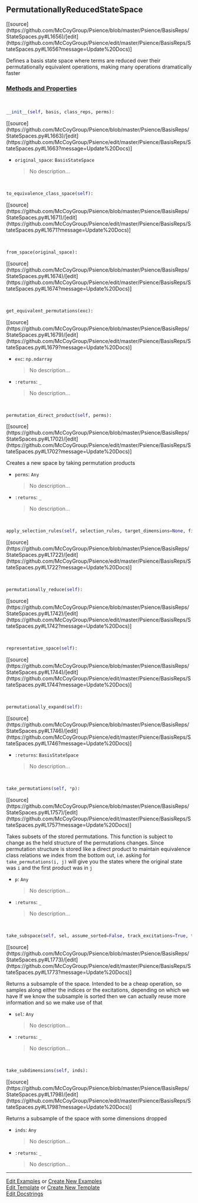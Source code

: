 ## <a id="Psience.BasisReps.StateSpaces.PermutationallyReducedStateSpace">PermutationallyReducedStateSpace</a> 
<div class="docs-source-link" markdown="1">
[[source](https://github.com/McCoyGroup/Psience/blob/master/Psience/BasisReps/StateSpaces.py#L1656)/[edit](https://github.com/McCoyGroup/Psience/edit/master/Psience/BasisReps/StateSpaces.py#L1656?message=Update%20Docs)]
</div>

Defines a basis state space where terms are reduced over their
permutationally equivalent operations, making many operations
dramatically faster

<div class="collapsible-section">
 <div class="collapsible-section collapsible-section-header" markdown="1">
 
### <a class="collapse-link" data-toggle="collapse" href="#methods">Methods and Properties</a> <a class="float-right" data-toggle="collapse" href="#methods"><i class="fa fa-chevron-down"></i></a>

 </div>
 <div class="collapsible-section collapsible-section-body collapse" id="methods" markdown="1">

<a id="Psience.BasisReps.StateSpaces.PermutationallyReducedStateSpace.__init__" class="docs-object-method">&nbsp;</a> 
```python
__init__(self, basis, class_reps, perms): 
```
<div class="docs-source-link" markdown="1">
[[source](https://github.com/McCoyGroup/Psience/blob/master/Psience/BasisReps/StateSpaces.py#L1663)/[edit](https://github.com/McCoyGroup/Psience/edit/master/Psience/BasisReps/StateSpaces.py#L1663?message=Update%20Docs)]
</div>


- `original_space`: `BasisStateSpace`
    >No description...

<a id="Psience.BasisReps.StateSpaces.PermutationallyReducedStateSpace.to_equivalence_class_space" class="docs-object-method">&nbsp;</a> 
```python
to_equivalence_class_space(self): 
```
<div class="docs-source-link" markdown="1">
[[source](https://github.com/McCoyGroup/Psience/blob/master/Psience/BasisReps/StateSpaces.py#L1671)/[edit](https://github.com/McCoyGroup/Psience/edit/master/Psience/BasisReps/StateSpaces.py#L1671?message=Update%20Docs)]
</div>

<a id="Psience.BasisReps.StateSpaces.PermutationallyReducedStateSpace.from_space" class="docs-object-method">&nbsp;</a> 
```python
from_space(original_space): 
```
<div class="docs-source-link" markdown="1">
[[source](https://github.com/McCoyGroup/Psience/blob/master/Psience/BasisReps/StateSpaces.py#L1674)/[edit](https://github.com/McCoyGroup/Psience/edit/master/Psience/BasisReps/StateSpaces.py#L1674?message=Update%20Docs)]
</div>

<a id="Psience.BasisReps.StateSpaces.PermutationallyReducedStateSpace.get_equivalent_permutations" class="docs-object-method">&nbsp;</a> 
```python
get_equivalent_permutations(exc): 
```
<div class="docs-source-link" markdown="1">
[[source](https://github.com/McCoyGroup/Psience/blob/master/Psience/BasisReps/StateSpaces.py#L1679)/[edit](https://github.com/McCoyGroup/Psience/edit/master/Psience/BasisReps/StateSpaces.py#L1679?message=Update%20Docs)]
</div>


- `exc`: `np.ndarray`
    >No description...
- `:returns`: `_`
    >No description...

<a id="Psience.BasisReps.StateSpaces.PermutationallyReducedStateSpace.permutation_direct_product" class="docs-object-method">&nbsp;</a> 
```python
permutation_direct_product(self, perms): 
```
<div class="docs-source-link" markdown="1">
[[source](https://github.com/McCoyGroup/Psience/blob/master/Psience/BasisReps/StateSpaces.py#L1702)/[edit](https://github.com/McCoyGroup/Psience/edit/master/Psience/BasisReps/StateSpaces.py#L1702?message=Update%20Docs)]
</div>

Creates a new space by taking permutation products
- `perms`: `Any`
    >No description...
- `:returns`: `_`
    >No description...

<a id="Psience.BasisReps.StateSpaces.PermutationallyReducedStateSpace.apply_selection_rules" class="docs-object-method">&nbsp;</a> 
```python
apply_selection_rules(self, selection_rules, target_dimensions=None, filter_space=None, parallelizer=None, logger=None, iterations=1, new_state_space_class=None): 
```
<div class="docs-source-link" markdown="1">
[[source](https://github.com/McCoyGroup/Psience/blob/master/Psience/BasisReps/StateSpaces.py#L1722)/[edit](https://github.com/McCoyGroup/Psience/edit/master/Psience/BasisReps/StateSpaces.py#L1722?message=Update%20Docs)]
</div>

<a id="Psience.BasisReps.StateSpaces.PermutationallyReducedStateSpace.permutationally_reduce" class="docs-object-method">&nbsp;</a> 
```python
permutationally_reduce(self): 
```
<div class="docs-source-link" markdown="1">
[[source](https://github.com/McCoyGroup/Psience/blob/master/Psience/BasisReps/StateSpaces.py#L1742)/[edit](https://github.com/McCoyGroup/Psience/edit/master/Psience/BasisReps/StateSpaces.py#L1742?message=Update%20Docs)]
</div>

<a id="Psience.BasisReps.StateSpaces.PermutationallyReducedStateSpace.representative_space" class="docs-object-method">&nbsp;</a> 
```python
representative_space(self): 
```
<div class="docs-source-link" markdown="1">
[[source](https://github.com/McCoyGroup/Psience/blob/master/Psience/BasisReps/StateSpaces.py#L1744)/[edit](https://github.com/McCoyGroup/Psience/edit/master/Psience/BasisReps/StateSpaces.py#L1744?message=Update%20Docs)]
</div>

<a id="Psience.BasisReps.StateSpaces.PermutationallyReducedStateSpace.permutationally_expand" class="docs-object-method">&nbsp;</a> 
```python
permutationally_expand(self): 
```
<div class="docs-source-link" markdown="1">
[[source](https://github.com/McCoyGroup/Psience/blob/master/Psience/BasisReps/StateSpaces.py#L1746)/[edit](https://github.com/McCoyGroup/Psience/edit/master/Psience/BasisReps/StateSpaces.py#L1746?message=Update%20Docs)]
</div>


- `:returns`: `BasisStateSpace`
    >No description...

<a id="Psience.BasisReps.StateSpaces.PermutationallyReducedStateSpace.take_permutations" class="docs-object-method">&nbsp;</a> 
```python
take_permutations(self, *p): 
```
<div class="docs-source-link" markdown="1">
[[source](https://github.com/McCoyGroup/Psience/blob/master/Psience/BasisReps/StateSpaces.py#L1757)/[edit](https://github.com/McCoyGroup/Psience/edit/master/Psience/BasisReps/StateSpaces.py#L1757?message=Update%20Docs)]
</div>

Takes subsets of the stored permutations.
        This function is subject to change as the held structure of the permutations
        changes.
        Since permutation structure is stored like a direct product to maintain equivalence
        class relations we index from the bottom out, i.e. asking for `take_permutations(i, j)`
        will give you the states where the original state was `i` and the first product was in `j`
- `p`: `Any`
    >No description...
- `:returns`: `_`
    >No description...

<a id="Psience.BasisReps.StateSpaces.PermutationallyReducedStateSpace.take_subspace" class="docs-object-method">&nbsp;</a> 
```python
take_subspace(self, sel, assume_sorted=False, track_excitations=True, track_indices=True): 
```
<div class="docs-source-link" markdown="1">
[[source](https://github.com/McCoyGroup/Psience/blob/master/Psience/BasisReps/StateSpaces.py#L1773)/[edit](https://github.com/McCoyGroup/Psience/edit/master/Psience/BasisReps/StateSpaces.py#L1773?message=Update%20Docs)]
</div>

Returns a subsample of the space.
        Intended to be a cheap operation, so samples
        along either the indices or the excitations, depending
        on which we have
        If we know the subsample is sorted then we can actually reuse more information
        and so we make use of that
- `sel`: `Any`
    >No description...
- `:returns`: `_`
    >No description...

<a id="Psience.BasisReps.StateSpaces.PermutationallyReducedStateSpace.take_subdimensions" class="docs-object-method">&nbsp;</a> 
```python
take_subdimensions(self, inds): 
```
<div class="docs-source-link" markdown="1">
[[source](https://github.com/McCoyGroup/Psience/blob/master/Psience/BasisReps/StateSpaces.py#L1798)/[edit](https://github.com/McCoyGroup/Psience/edit/master/Psience/BasisReps/StateSpaces.py#L1798?message=Update%20Docs)]
</div>

Returns a subsample of the space with some dimensions
        dropped
- `inds`: `Any`
    >No description...
- `:returns`: `_`
    >No description...

 </div>
</div>




___

[Edit Examples](https://github.com/McCoyGroup/Psience/edit/gh-pages/ci/examples/Psience/BasisReps/StateSpaces/PermutationallyReducedStateSpace.md) or 
[Create New Examples](https://github.com/McCoyGroup/Psience/new/gh-pages/?filename=ci/examples/Psience/BasisReps/StateSpaces/PermutationallyReducedStateSpace.md) <br/>
[Edit Template](https://github.com/McCoyGroup/Psience/edit/gh-pages/ci/docs/Psience/BasisReps/StateSpaces/PermutationallyReducedStateSpace.md) or 
[Create New Template](https://github.com/McCoyGroup/Psience/new/gh-pages/?filename=ci/docs/templates/Psience/BasisReps/StateSpaces/PermutationallyReducedStateSpace.md) <br/>
[Edit Docstrings](https://github.com/McCoyGroup/Psience/edit/master/Psience/BasisReps/StateSpaces.py#L1656?message=Update%20Docs)